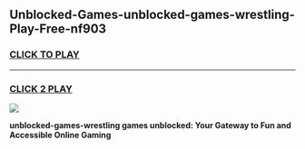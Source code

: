 
## Unblocked-Games-unblocked-games-wrestling-Play-Free-nf903
<h3>
<a href="https://premium76.site?title=unblocked-games-wrestling&ref=15A">CLICK TO PLAY</a></h3>
<hr>

<h3>
<a href="https://premium76.site?title=unblocked-games-wrestling&ref=15A">CLICK 2 PLAY</a>
  
</h3>

<a href="https://premium76.site?title=unblocked-games-wrestling&ref=15A"><img src="https://clearcache.store/games.png"></a>


**unblocked-games-wrestling games unblocked: Your Gateway to Fun and Accessible Online Gaming**
